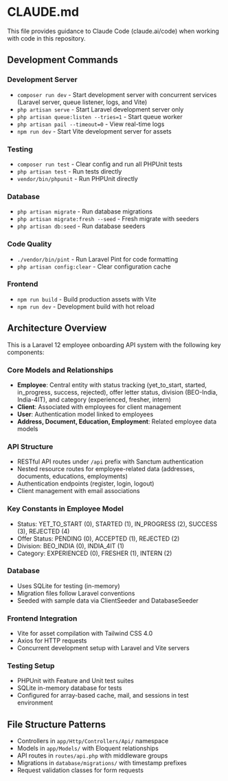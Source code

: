 # CLAUDE.md

This file provides guidance to Claude Code (claude.ai/code) when working with code in this repository.

## Development Commands

### Development Server
- `composer run dev` - Start development server with concurrent services (Laravel server, queue listener, logs, and Vite)
- `php artisan serve` - Start Laravel development server only
- `php artisan queue:listen --tries=1` - Start queue worker
- `php artisan pail --timeout=0` - View real-time logs
- `npm run dev` - Start Vite development server for assets

### Testing
- `composer run test` - Clear config and run all PHPUnit tests
- `php artisan test` - Run tests directly
- `vendor/bin/phpunit` - Run PHPUnit directly

### Database
- `php artisan migrate` - Run database migrations
- `php artisan migrate:fresh --seed` - Fresh migrate with seeders
- `php artisan db:seed` - Run database seeders

### Code Quality
- `./vendor/bin/pint` - Run Laravel Pint for code formatting
- `php artisan config:clear` - Clear configuration cache

### Frontend
- `npm run build` - Build production assets with Vite
- `npm run dev` - Development build with hot reload

## Architecture Overview

This is a Laravel 12 employee onboarding API system with the following key components:

### Core Models and Relationships
- **Employee**: Central entity with status tracking (yet_to_start, started, in_progress, success, rejected), offer letter status, division (BEO-India, India-4IT), and category (experienced, fresher, intern)
- **Client**: Associated with employees for client management
- **User**: Authentication model linked to employees
- **Address, Document, Education, Employment**: Related employee data models

### API Structure
- RESTful API routes under `/api` prefix with Sanctum authentication
- Nested resource routes for employee-related data (addresses, documents, educations, employments)
- Authentication endpoints (register, login, logout)
- Client management with email associations

### Key Constants in Employee Model
- Status: YET_TO_START (0), STARTED (1), IN_PROGRESS (2), SUCCESS (3), REJECTED (4)
- Offer Status: PENDING (0), ACCEPTED (1), REJECTED (2)
- Division: BEO_INDIA (0), INDIA_4IT (1)
- Category: EXPERIENCED (0), FRESHER (1), INTERN (2)

### Database
- Uses SQLite for testing (in-memory)
- Migration files follow Laravel conventions
- Seeded with sample data via ClientSeeder and DatabaseSeeder

### Frontend Integration
- Vite for asset compilation with Tailwind CSS 4.0
- Axios for HTTP requests
- Concurrent development setup with Laravel and Vite servers

### Testing Setup
- PHPUnit with Feature and Unit test suites
- SQLite in-memory database for tests
- Configured for array-based cache, mail, and sessions in test environment

## File Structure Patterns
- Controllers in `app/Http/Controllers/Api/` namespace
- Models in `app/Models/` with Eloquent relationships
- API routes in `routes/api.php` with middleware groups
- Migrations in `database/migrations/` with timestamp prefixes
- Request validation classes for form requests